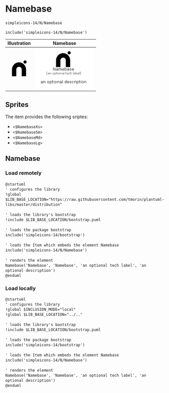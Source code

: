 # Namebase


```text
simpleicons-14/N/Namebase
```

```text
include('simpleicons-14/N/Namebase')
```



| Illustration | Namebase |
| :---: | :---: |
| ![illustration for Illustration](../../simpleicons-14/N/Namebase.png) | ![illustration for Namebase](../../simpleicons-14/N/Namebase.Local.png) |



## Sprites
The item provides the following sriptes:

- `<$NamebaseXs>`
- `<$NamebaseSm>`
- `<$NamebaseMd>`
- `<$NamebaseLg>`





## Namebase

### Load remotely
```plantuml
@startuml
' configures the library
!global $LIB_BASE_LOCATION="https://raw.githubusercontent.com/tmorin/plantuml-libs/master/distribution"

' loads the library's bootstrap
!include $LIB_BASE_LOCATION/bootstrap.puml

' loads the package bootstrap
include('simpleicons-14/bootstrap')

' loads the Item which embeds the element Namebase
include('simpleicons-14/N/Namebase')

' renders the element
Namebase('Namebase', 'Namebase', 'an optional tech label', 'an optional description')
@enduml
```

### Load locally
```plantuml
@startuml
' configures the library
!global $INCLUSION_MODE="local"
!global $LIB_BASE_LOCATION="../.."

' loads the library's bootstrap
!include $LIB_BASE_LOCATION/bootstrap.puml

' loads the package bootstrap
include('simpleicons-14/bootstrap')

' loads the Item which embeds the element Namebase
include('simpleicons-14/N/Namebase')

' renders the element
Namebase('Namebase', 'Namebase', 'an optional tech label', 'an optional description')
@enduml
```

